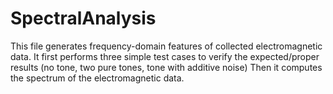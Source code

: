 # SpectralAnalysis

This file generates frequency-domain features of collected electromagnetic data.
It first performs three simple test cases to verify the expected/proper results (no tone, two pure tones, tone with additive noise)
Then it computes the spectrum of the electromagnetic data. 
